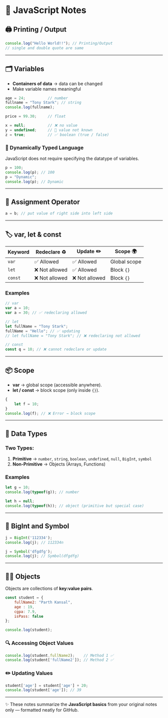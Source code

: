 # 📘 JavaScript Notes

## 🖨️ Printing / Output
```js
console.log("Hello World!!"); // Printing/Output
// single and double quote are same
```

---

## 🗂️ Variables
- **Containers of data** → data can be changed  
- Make variable names meaningful  

```js
age = 24;          // number
fullname = "Tony Stark"; // string
console.log(fullname);

price = 99.30;     // float

x = null;          // ❌ no value
y = undefined;     // 🤷 value not known
z = true;          // ✅ boolean (true / false)
```

### 🔄 Dynamically Typed Language
JavaScript does not require specifying the datatype of variables.

```js
p = 100;
console.log(p); // 100
p = "Dynamic";
console.log(p); // Dynamic
```

---

## 📝 Assignment Operator
```js
a = b; // put value of right side into left side
```

---

## 🏷️ var, let & const

| Keyword | Redeclare ♻️ | Update ✏️ | Scope 🌍 |
|---------|--------------|-----------|----------|
| `var`   | ✅ Allowed   | ✅ Allowed| Global scope |
| `let`   | ❌ Not allowed| ✅ Allowed| Block `{}` |
| `const` | ❌ Not allowed| ❌ Not allowed| Block `{}` |

### Examples

```js
// var
var a = 10;
var a = 30; // ✅ redeclaring allowed

// let
let fullName = "Tony Stark";
fullName = "Hello"; // ✅ updating
// let fullName = "Tony Stark"; // ❌ redeclaring not allowed

// const
const q = 10; // ❌ cannot redeclare or update
```

---

## 📦 Scope
- **var** → global scope (accessible anywhere).  
- **let / const** → block scope (only inside `{}`).  

```js
{
    let f = 10;
}
console.log(f); // ❌ Error → block scope
```

---

## 🧩 Data Types

### Two Types:
1. **Primitive** → `number`, `string`, `boolean`, `undefined`, `null`, `BigInt`, `symbol`  
2. **Non-Primitive** → Objects (Arrays, Functions)

### Examples
```js
let g = 10;
console.log(typeof(g)); // number

let h = null;
console.log(typeof(h)); // object (primitive but special case)
```

---

## 🔢 BigInt and Symbol
```js
j = BigInt('112334');
console.log(j); // 112334n

j = Symbol('dfgdfg');
console.log(j); // Symbol(dfgdfg)
```

---

## 🧑‍🎓 Objects
Objects are collections of **key:value pairs**.

```js
const student = {
    fullName2: "Parth Kansal",
    age : 19,
    cgpa: 7.9,
    isPass: false
};

console.log(student);
```

### 🔍 Accessing Object Values
```js
console.log(student.fullName2);    // Method 1 ✅
console.log(student['fullName2']); // Method 2 ✅
```

### ✏️ Updating Values
```js
student['age'] = student['age'] + 20;
console.log(student['age']); // 39
```

---

✨ These notes summarize the **JavaScript basics** from your original notes only — formatted neatly for GitHub.
